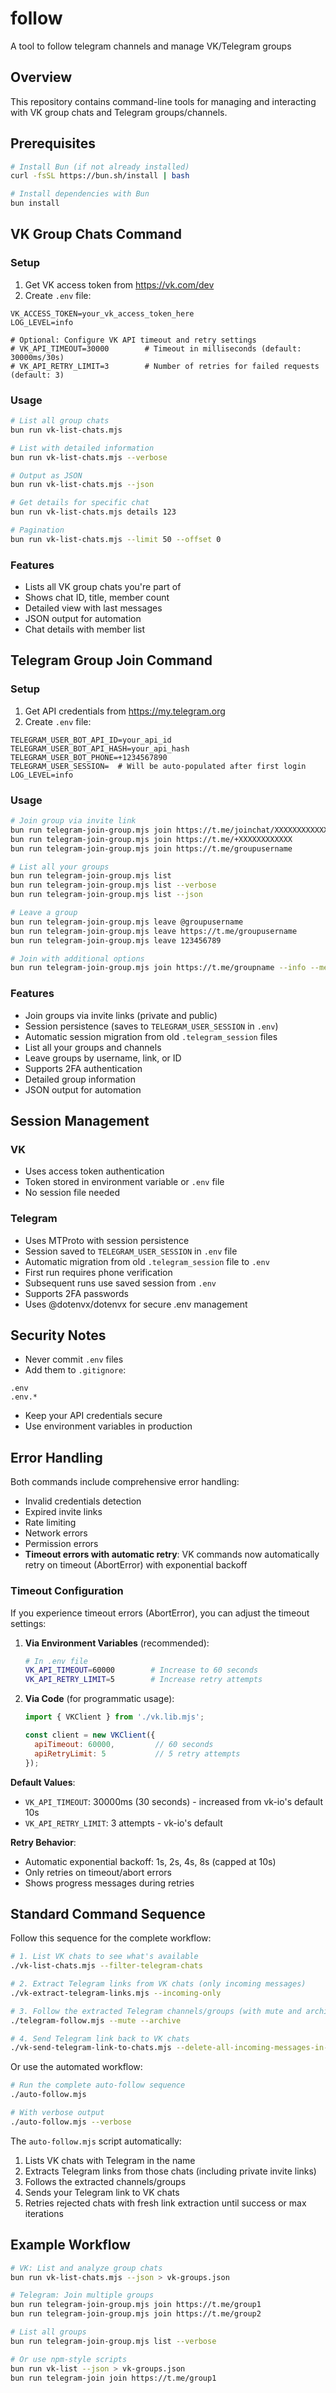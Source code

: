 # follow
A tool to follow telegram channels and manage VK/Telegram groups

## Overview
This repository contains command-line tools for managing and interacting with VK group chats and Telegram groups/channels.

## Prerequisites

```bash
# Install Bun (if not already installed)
curl -fsSL https://bun.sh/install | bash

# Install dependencies with Bun
bun install
```

## VK Group Chats Command

### Setup
1. Get VK access token from https://vk.com/dev
2. Create `.env` file:
```env
VK_ACCESS_TOKEN=your_vk_access_token_here
LOG_LEVEL=info

# Optional: Configure VK API timeout and retry settings
# VK_API_TIMEOUT=30000        # Timeout in milliseconds (default: 30000ms/30s)
# VK_API_RETRY_LIMIT=3        # Number of retries for failed requests (default: 3)
```

### Usage

```bash
# List all group chats
bun run vk-list-chats.mjs

# List with detailed information
bun run vk-list-chats.mjs --verbose

# Output as JSON
bun run vk-list-chats.mjs --json

# Get details for specific chat
bun run vk-list-chats.mjs details 123

# Pagination
bun run vk-list-chats.mjs --limit 50 --offset 0
```

### Features
- Lists all VK group chats you're part of
- Shows chat ID, title, member count
- Detailed view with last messages
- JSON output for automation
- Chat details with member list

## Telegram Group Join Command

### Setup
1. Get API credentials from https://my.telegram.org
2. Create `.env` file:
```env
TELEGRAM_USER_BOT_API_ID=your_api_id
TELEGRAM_USER_BOT_API_HASH=your_api_hash
TELEGRAM_USER_BOT_PHONE=+1234567890
TELEGRAM_USER_SESSION=  # Will be auto-populated after first login
LOG_LEVEL=info
```

### Usage

```bash
# Join group via invite link
bun run telegram-join-group.mjs join https://t.me/joinchat/XXXXXXXXXXXX
bun run telegram-join-group.mjs join https://t.me/+XXXXXXXXXXXX
bun run telegram-join-group.mjs join https://t.me/groupusername

# List all your groups
bun run telegram-join-group.mjs list
bun run telegram-join-group.mjs list --verbose
bun run telegram-join-group.mjs list --json

# Leave a group
bun run telegram-join-group.mjs leave @groupusername
bun run telegram-join-group.mjs leave https://t.me/groupusername
bun run telegram-join-group.mjs leave 123456789

# Join with additional options
bun run telegram-join-group.mjs join https://t.me/groupname --info --messages
```

### Features
- Join groups via invite links (private and public)
- Session persistence (saves to `TELEGRAM_USER_SESSION` in `.env`)
- Automatic session migration from old `.telegram_session` files
- List all your groups and channels
- Leave groups by username, link, or ID
- Supports 2FA authentication
- Detailed group information
- JSON output for automation

## Session Management

### VK
- Uses access token authentication
- Token stored in environment variable or `.env` file
- No session file needed

### Telegram
- Uses MTProto with session persistence
- Session saved to `TELEGRAM_USER_SESSION` in `.env` file
- Automatic migration from old `.telegram_session` file to `.env`
- First run requires phone verification
- Subsequent runs use saved session from `.env`
- Supports 2FA passwords
- Uses @dotenvx/dotenvx for secure .env management

## Security Notes
- Never commit `.env` files
- Add them to `.gitignore`:
```gitignore
.env
.env.*
```
- Keep your API credentials secure
- Use environment variables in production

## Error Handling
Both commands include comprehensive error handling:
- Invalid credentials detection
- Expired invite links
- Rate limiting
- Network errors
- Permission errors
- **Timeout errors with automatic retry**: VK commands now automatically retry on timeout (AbortError) with exponential backoff

### Timeout Configuration

If you experience timeout errors (AbortError), you can adjust the timeout settings:

1. **Via Environment Variables** (recommended):
   ```bash
   # In .env file
   VK_API_TIMEOUT=60000        # Increase to 60 seconds
   VK_API_RETRY_LIMIT=5        # Increase retry attempts
   ```

2. **Via Code** (for programmatic usage):
   ```javascript
   import { VKClient } from './vk.lib.mjs';

   const client = new VKClient({
     apiTimeout: 60000,         // 60 seconds
     apiRetryLimit: 5           // 5 retry attempts
   });
   ```

**Default Values**:
- `VK_API_TIMEOUT`: 30000ms (30 seconds) - increased from vk-io's default 10s
- `VK_API_RETRY_LIMIT`: 3 attempts - vk-io's default

**Retry Behavior**:
- Automatic exponential backoff: 1s, 2s, 4s, 8s (capped at 10s)
- Only retries on timeout/abort errors
- Shows progress messages during retries

## Standard Command Sequence

Follow this sequence for the complete workflow:

```bash
# 1. List VK chats to see what's available
./vk-list-chats.mjs --filter-telegram-chats

# 2. Extract Telegram links from VK chats (only incoming messages)
./vk-extract-telegram-links.mjs --incoming-only

# 3. Follow the extracted Telegram channels/groups (with mute and archive)
./telegram-follow.mjs --mute --archive

# 4. Send Telegram link back to VK chats
./vk-send-telegram-link-to-chats.mjs --delete-all-incoming-messages-in-chat-on-success
```

Or use the automated workflow:

```bash
# Run the complete auto-follow sequence
./auto-follow.mjs

# With verbose output
./auto-follow.mjs --verbose
```

The `auto-follow.mjs` script automatically:
1. Lists VK chats with Telegram in the name
2. Extracts Telegram links from those chats (including private invite links)
3. Follows the extracted channels/groups
4. Sends your Telegram link to VK chats
5. Retries rejected chats with fresh link extraction until success or max iterations

## Example Workflow

```bash
# VK: List and analyze group chats
bun run vk-list-chats.mjs --json > vk-groups.json

# Telegram: Join multiple groups
bun run telegram-join-group.mjs join https://t.me/group1
bun run telegram-join-group.mjs join https://t.me/group2

# List all groups
bun run telegram-join-group.mjs list --verbose

# Or use npm-style scripts
bun run vk-list --json > vk-groups.json
bun run telegram-join join https://t.me/group1
```
